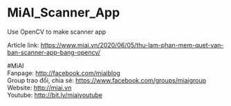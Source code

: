 # MiAI_Scanner_App
Use OpenCV to make scanner app


Article link: https://www.miai.vn/2020/06/05/thu-lam-phan-mem-quet-van-ban-scanner-app-bang-opencv/

#MìAI <br>
Fanpage: http://facebook.com/miaiblog<br>
Group trao đổi, chia sẻ: https://www.facebook.com/groups/miaigroup<br>
Website: http://miai.vn<br>
Youtube: http://bit.ly/miaiyoutube<br>
